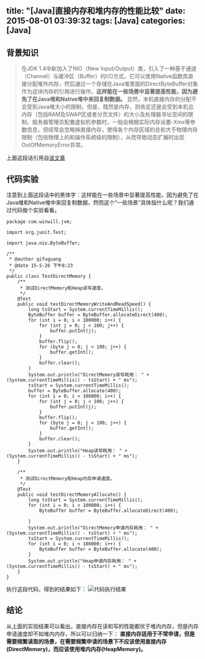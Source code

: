 title: "[Java]直接内存和堆内存的性能比较"
date: 2015-08-01 03:39:32
tags: [Java]
categories: [Java]
---
## 背景知识
>在JDK 1.4中新加入了NIO（New Input/Output）类，引入了一种基于通道（Channel）与缓冲区（Buffer）的I/O方式，它可以使用Native函数库直接分配堆外内存，然后通过一个存储在Java堆里面的DirectByteBuffer对象作为这块内存的引用进行操作。**这样能在一些场景中显著提高性能，因为避免了在Java堆和Native堆中来回复制数据。**
显然，本机直接内存的分配不会受到Java堆大小的限制，但是，既然是内存，则肯定还是会受到本机总内存（包括RAM及SWAP区或者分页文件）的大小及处理器寻址空间的限制。服务器管理员配置虚拟机参数时，一般会根据实际内存设置-Xmx等参数信息，但经常会忽略掉直接内存，使得各个内存区域的总和大于物理内存限制（包括物理上的和操作系统级的限制），从而导致动态扩展时出现OutOfMemoryError异常。
<!--more-->
上面这段话引用自[该文章](http://book.51cto.com/art/201107/278886.htm)

## 代码实验
注意到上面这段话中的黑体字：这样能在一些场景中显著提高性能，因为避免了在Java堆和Native堆中来回复制数据，然而这个“一些场景”具体指什么呢？我们通过代码做个实验看看。
    
```
package com.winwill.jvm;

import org.junit.Test;

import java.nio.ByteBuffer;

/**
 * @author qifuguang
 * @date 15-5-26 下午8:23
 */
public class TestDirectMemory {
    /**
     * 测试DirectMemory和Heap读写速度。
     */
    @Test
    public void testDirectMemoryWriteAndReadSpeed() {
        long tsStart = System.currentTimeMillis();
        ByteBuffer buffer = ByteBuffer.allocateDirect(400);
        for (int i = 0; i < 100000; i++) {
            for (int j = 0; j < 100; j++) {
                buffer.putInt(j);
            }
            buffer.flip();
            for (byte j = 0; j < 100; j++) {
                buffer.getInt();
            }
            buffer.clear();
        }
        System.out.println("DirectMemory读写耗用： " + (System.currentTimeMillis() - tsStart) + " ms");
        tsStart = System.currentTimeMillis();
        buffer = ByteBuffer.allocate(400);
        for (int i = 0; i < 100000; i++) {
            for (int j = 0; j < 100; j++) {
                buffer.putInt(j);
            }
            buffer.flip();
            for (byte j = 0; j < 100; j++) {
                buffer.getInt();
            }
            buffer.clear();
        }
        System.out.println("Heap读写耗用： " + (System.currentTimeMillis() - tsStart) + " ms");
    }

    /**
     * 测试DirectMemory和Heap内存申请速度。
     */
    @Test
    public void testDirectMemoryAllocate() {
        long tsStart = System.currentTimeMillis();
        for (int i = 0; i < 100000; i++) {
            ByteBuffer buffer = ByteBuffer.allocateDirect(400);

        }
        System.out.println("DirectMemory申请内存耗用： " + (System.currentTimeMillis() - tsStart) + " ms");
        tsStart = System.currentTimeMillis();
        for (int i = 0; i < 100000; i++) {
            ByteBuffer buffer = ByteBuffer.allocate(400);
        }
        System.out.println("Heap申请内存耗用： " + (System.currentTimeMillis() - tsStart) + " ms");
    }
}
```
执行这段代码，得到的结果如下：
![代码执行结果](http://img.blog.csdn.net/20150527134843409)

## 结论
从上面的实验结果可以看出，直接内存在读和写的性能都优于堆内内存，但是内存申请速度却不如堆内内存，所以可以归纳一下： **直接内存适用于不常申请，但是需要频繁读取的场景，在需要频繁申请的场景下不应该使用直接内存(DirectMemory)，而应该使用堆内内存(HeapMemory)。**

